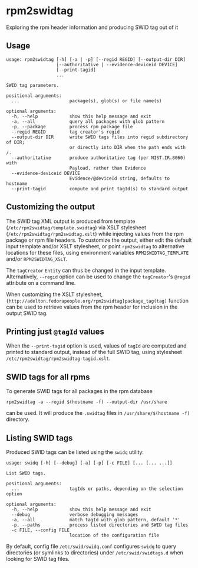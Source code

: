 # rpm2swidtag

Exploring the rpm header information and producing SWID tag out of it

## Usage

```
usage: rpm2swidtag [-h] [-a | -p] [--regid REGID] [--output-dir DIR]
                   [--authoritative | --evidence-deviceid DEVICE]
                   [--print-tagid]
                   ...

SWID tag parameters.

positional arguments:
  ...                   package(s), glob(s) or file name(s)

optional arguments:
  -h, --help            show this help message and exit
  -a, --all             query all packages with glob pattern
  -p, --package         process rpm package file
  --regid REGID         tag creator's regid
  --output-dir DIR      write SWID tags files into regid subdirectory of DIR;
                        or directly into DIR when the path ends with /.
  --authoritative       produce authoritative tag (per NIST.IR.8060) with
                        Payload, rather than Evidence
  --evidence-deviceid DEVICE
                        Evidence/@deviceId string, defaults to hostname
  --print-tagid         compute and print tagId(s) to standard output
```

## Customizing the output

The SWID tag XML output is produced from template
(`/etc/rpm2swidtag/template.swidtag`) via XSLT stylesheet
(`/etc/rpm2swidtag/rpm2swidtag.xslt`) while injecting values from
the rpm package or rpm file headers.
To customize the output, either edit the default input template and/or
XSLT stylesheet, or point `rpm2swidtag` to alternative locations
for these files, using environment variables `RPM2SWIDTAG_TEMPLATE`
and/or `RPM2SWIDTAG_XSLT`.

The `tagCreator` `Entity` can thus be changed in the input template.
Alternatively, `--regid` option can be used to change the
`tagCreator`'s `@regid` attribute on a command line.

When customizing the XSLT stylesheet,
`{http://adelton.fedorapeople.org/rpm2swidtag}package_tag(tag)`
function can be used to retrieve values from the rpm header for
inclusion in the output SWID tag.

## Printing just `@tagId` values

When the `--print-tagid` option is used, values of `tagId` are
computed and printed to standard output, instead of the full
SWID tag, using stylesheet `/etc/rpm2swidtag/rpm2swidtag-tagid.xslt`.

## SWID tags for all rpms

To generate SWID tags for all packages in the rpm database

```
rpm2swidtag -a --regid $(hostname -f) --output-dir /usr/share
```

can be used. It will produce the `.swidtag` files in
`/usr/share/$(hostname -f)` directory.

## Listing SWID tags

Produced SWID tags can be listed using the `swidq` utility:

```
usage: swidq [-h] [--debug] [-a] [-p] [-c FILE] [... [... ...]]

List SWID tags.

positional arguments:
  ...                   tagIds or paths, depending on the selection option

optional arguments:
  -h, --help            show this help message and exit
  --debug               verbose debugging messages
  -a, --all             match tagId with glob pattern, default '*'
  -p, --paths           process listed directories and SWID tag files
  -c FILE, --config FILE
                        location of the configuration file
```

By default, config file `/etc/swid/swidq.conf` configures `swidq` to
query directories (or symlinks to directories) under `/etc/swid/swidtags.d`
when looking for SWID tag files.
